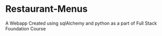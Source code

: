 # Restaurant-Menus
A Webapp Created using sqlAlchemy and python as a part of Full Stack Foundation Course
